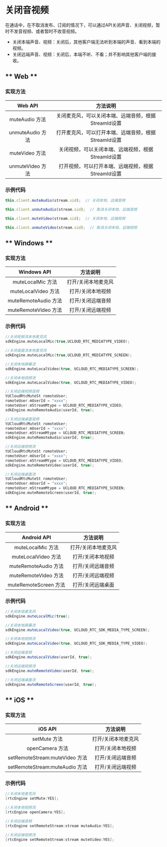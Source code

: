 # 关闭音视频

在通话中，在不取消发布、订阅的情况下，可以通过API关闭声音、关闭视频，暂时不发音视频、或者暂时不收音视频。

- 关闭本端声音、视频：关闭后，其他客户端无法听到本端的声音、看到本端的视频。
- 关闭远端声音、视频：关闭后，本端不听、不看；并不影响其他客户端的接收。
<!-- {docsify-ignore-all} -->

<!-- tabs:start -->

## ** Web **

### 实现方法

Web API|方法说明
:-: |:-: 
muteAudio 方法	 | 关闭麦克风，可以关闭本端、远端音频，根据StreamId设置
unmuteAudio 方法	 | 打开麦克风，可以打开本端、远端音频，根据StreamId设置
muteVideo 方法	 | 关闭视频，可以关闭本端、远端视频，根据StreamId设置
unmuteVideo 方法	 | 打开视频，可以打开本端、远端视频，根据StreamId设置

### 示例代码

```js
this.client.muteAudio(stream.sid);  // 关闭本地、远端音频

this.client.unmuteAudio(stream.sid);  // 取消关闭本地、远端音频

this.client.muteVideo(stream.sid);  // 关闭本地、远端视频

this.client.unmuteVideo(stream.sid);  // 取消关闭本地、远端视频
```

## ** Windows **

### 实现方法

Windows API|方法说明
:-: |:-: 
muteLocalMic 方法	 | 打开/关闭本地麦克风
muteLocalVideo 方法	 | 打开/关闭本地视频
muteRemoteAudio 方法	 | 打开/关闭远端音频
muteRemoteVideo 方法	 | 打开/关闭远端视频

### 示例代码

```cpp
//关闭视频流本地麦克风
sdkEngine.muteLocalMic(true,UCLOUD_RTC_MEDIATYPE_VIDEO);

//关闭桌面流本地麦克风
sdkEngine.muteLocalMic(true,UCLOUD_RTC_MEDIATYPE_SCREEN);

//关闭本地屏幕流
sdkEngine.muteLocalVideo(true, UCLOUD_RTC_MEDIATYPE_SCREEN);

//关闭本地视频流
sdkEngine.muteLocalVideo(true, UCLOUD_RTC_MEDIATYPE_VIDEO);

//关闭远端视频音频
tUCloudRtcMuteSt romoteUser;
romoteUser.mUserId = "xxxx";
romoteUser.mStreamMtype = UCLOUD_RTC_MEDIATYPE_VIDEO;
sdkEngine.muteRemoteAudio(userId, true);

//关闭远端桌面音频
tUCloudRtcMuteSt romoteUser;
romoteUser.mUserId = "xxxx";
romoteUser.mStreamMtype = UCLOUD_RTC_MEDIATYPE_SCREEN;
sdkEngine.muteRemoteAudio(userId, true);

//关闭远端视频流
tUCloudRtcMuteSt romoteUser;
romoteUser.mUserId = "xxxx";
romoteUser.mStreamMtype = UCLOUD_RTC_MEDIATYPE_VIDEO;
sdkEngine.muteRemoteVideo(userId, true);

//关闭远端桌面流
tUCloudRtcMuteSt romoteUser;
romoteUser.mUserId = "xxxx";
romoteUser.mStreamMtype = UCLOUD_RTC_MEDIATYPE_SCREEN;
sdkEngine.muteRemoteScreen(userId, true);

```

## ** Android **

### 实现方法

Android API|方法说明
:-: |:-: 
muteLocalMic 方法	 | 打开/关闭本地麦克风
muteLocalVideo 方法	 | 打开/关闭本地视频
muteRemoteAudio 方法	 | 打开/关闭远端音频
muteRemoteVideo 方法	 | 打开/关闭远端视频
muteRemoteScreen 方法	 | 打开/关闭远端桌面

### 示例代码

```java
//关闭本地麦克风
sdkEngine.muteLocalMic(true);

//关闭本地屏幕流
sdkEngine.muteLocalVideo(true, UCLOUD_RTC_SDK_MEDIA_TYPE_SCREEN);

//关闭本地视频流
sdkEngine.muteLocalVideo(true, UCLOUD_RTC_SDK_MEDIA_TYPE_VIDEO);

//关闭远端音频
sdkEngine.muteLocalVideo(userId, true);

//关闭远端视频流
sdkEngine.muteRemoteVideo(userId, true);

//关闭远端桌面流
sdkEngine.muteRemoteScreen(userId, true);

```

## ** iOS **

### 实现方法

iOS API|方法说明
:-: |:-: 
setMute 方法	 | 打开/关闭本地麦克风
openCamera 方法	 | 打开/关闭本地视频
setRemoteStream:muteVideo 方法	 | 打开/关闭远端音频
setRemoteStream:muteAudio 方法	 | 打开/关闭远端视频

### 示例代码
```objectivec
//关闭本地麦克风
[rtcEngine setMute:YES];

//关闭本地视频流
[rtcEngine openCamera:YES];

//关闭远端音频
[rtcEngine setRemoteStream:stream muteAudio:YES];

//关闭远端视频流
[rtcEngine setRemoteStream:stream muteVideo:YES];

```


<!-- tabs:end -->
